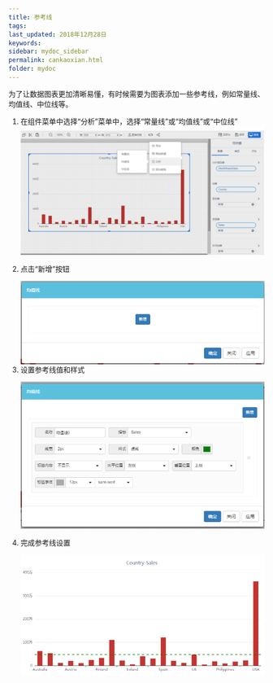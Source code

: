 ```yaml
---
title: 参考线
tags: 
last_updated: 2018年12月28日
keywords: 
sidebar: mydoc_sidebar
permalink: cankaoxian.html
folder: mydoc
---
```

 为了让数据图表更加清晰易懂，有时候需要为图表添加一些参考线，例如常量线、均值线、中位线等。

1. 在组件菜单中选择“分析”菜单中，选择“常量线”或“均值线”或“中位线”
    ![image-20191121160426158](../../../images/image-20191121160426158.png)

2. 点击“新增”按钮

   <img align="left" src="../../../images/image-20191121161919463.png" alt="image-20191121161919463" style="zoom:67%;" />

3. 设置参考线值和样式

   ![image-20191121162036991  align="left" ](../../../images/image-20191121162036991.png)

4. 完成参考线设置

   ![image-20191121162118631](../../../images/image-20191121162118631.png)